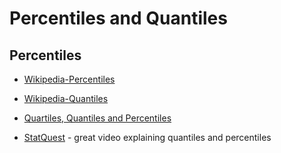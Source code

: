 # Percentiles and Quantiles

## Percentiles
- [Wikipedia-Percentiles](https://en.wikipedia.org/wiki/Percentile)
  
- [Wikipedia-Quantiles](https://en.wikipedia.org/wiki/Quantile)
- [Quartiles, Quantiles and Percentiles](https://towardsdatascience.com/statistics-is-the-grammar-of-data-science-part-3-5-173fdd2e18c3)
- [StatQuest](https://www.youtube.com/watch?v=IFKQLDmRK0Y) - great video explaining quantiles and percentiles
